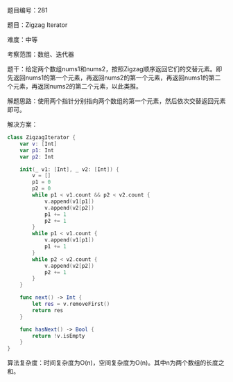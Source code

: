题目编号：281

题目：Zigzag Iterator

难度：中等

考察范围：数组、迭代器

题干：给定两个数组nums1和nums2，按照Zigzag顺序返回它们的交替元素。即先返回nums1的第一个元素，再返回nums2的第一个元素，再返回nums1的第二个元素，再返回nums2的第二个元素，以此类推。

解题思路：使用两个指针分别指向两个数组的第一个元素，然后依次交替返回元素即可。

解决方案：

```swift
class ZigzagIterator {
    var v: [Int]
    var p1: Int
    var p2: Int

    init(_ v1: [Int], _ v2: [Int]) {
        v = []
        p1 = 0
        p2 = 0
        while p1 < v1.count && p2 < v2.count {
            v.append(v1[p1])
            v.append(v2[p2])
            p1 += 1
            p2 += 1
        }
        while p1 < v1.count {
            v.append(v1[p1])
            p1 += 1
        }
        while p2 < v2.count {
            v.append(v2[p2])
            p2 += 1
        }
    }

    func next() -> Int {
        let res = v.removeFirst()
        return res
    }

    func hasNext() -> Bool {
        return !v.isEmpty
    }
}
```

算法复杂度：时间复杂度为O(n)，空间复杂度为O(n)。其中n为两个数组的长度之和。